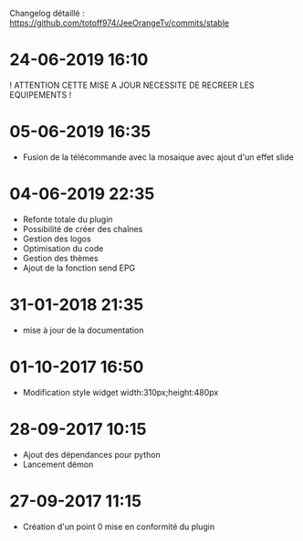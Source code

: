 Changelog détaillé :
<https://github.com/totoff974/JeeOrangeTv/commits/stable>

24-06-2019 16:10
===
! ATTENTION CETTE MISE A JOUR NECESSITE DE RECREER LES EQUIPEMENTS !

05-06-2019 16:35
===

-   Fusion de la télécommande avec la mosaique avec ajout d'un effet slide 

04-06-2019 22:35
===

-   Refonte totale du plugin
-   Possibilité de créer des chaînes
-   Gestion des logos
-   Optimisation du code
-   Gestion des thèmes
-   Ajout de la fonction send EPG

31-01-2018 21:35
===

-   mise à jour de la documentation

01-10-2017 16:50
===

-   Modification style widget width:310px;height:480px

28-09-2017 10:15
===

-   Ajout des dépendances pour python
-	Lancement démon

27-09-2017 11:15
===

-   Création d'un point 0 mise en conformité du plugin
